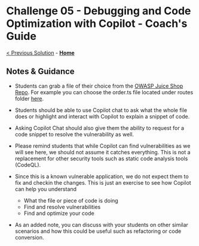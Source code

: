# Challenge 05 - Debugging and Code Optimization with Copilot - Coach's Guide 

[< Previous Solution](./Solution-04.md) - **[Home](./README.md)**

## Notes & Guidance

- Students can grab a file of their choice from the [OWASP Juice Shop Repo](https://github.com/juice-shop/juice-shop).  For example you can choose the order.ts file located under routes folder [here](https://github.com/juice-shop/juice-shop/blob/master/routes/order.ts).
- Students should be able to use Copilot chat to ask what the whole file does or highlight and interact with Copilot to explain a snippet of code.
- Asking Copilot Chat should also give them the ability to request for a code snippet to resolve the vulnerability as well.
- Please remind students that while Copilot can find vulnerabilities as we will see here, we should not assume it catches everything.  This is not a replacement for other security tools such as static code analysis tools (CodeQL).
- Since this is a known vulnerable application, we do not expect them to fix and checkin the changes.  This is just an exercise to see how Copilot can help you understand
  - What the file or piece of code is doing
  - Find and resolve vulnerabilities
  - Find and optimize your code
 
- As an added note, you can discuss with your students on other similar scenarios and how this could be useful such as refactoring or code conversion. 
